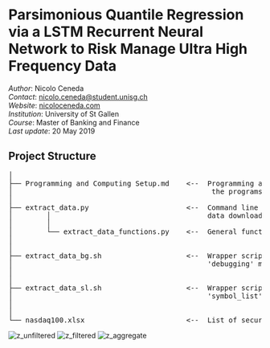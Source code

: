 # Parsimonious Quantile Regression via a LSTM Recurrent Neural Network to Risk Manage Ultra High Frequency Data

*Author*: Nicolo Ceneda \
*Contact*: nicolo.ceneda@student.unisg.ch \
*Website*: [nicoloceneda.com](http://www.nicoloceneda.com) \
*Institution*: University of St Gallen \
*Course*: Master of Banking and Finance \
*Last update*: 20 May 2019

## Project Structure
<pre>
│
├── Programming and Computing Setup.md    <--  Programming and computing setup required to execute
│                                               the programs. 
│
├── extract_data.py                       <--  Command line interface to extract and clean trade 
│        │                                     data downloaded from the wrds database.
│        │
│        └── extract_data_functions.py    <--  General functions called in 'extract_data.py'
│
│
├── extract_data_bg.sh                    <--  Wrapper script to execute 'extract_data.py' in 
│                                              'debugging' mode.
│
│
├── extract_data_sl.sh                    <--  Wrapper script to execute extract_data.py in 
│                                              'symbol_list' mode.
│
│
└── nasdaq100.xlsx                        <--  List of securities extracted
</pre>

![z_unfiltered](https://user-images.githubusercontent.com/47401951/57982854-e9314680-7a4a-11e9-8cad-b6f63a4b7b88.png)
![z_filtered](https://user-images.githubusercontent.com/47401951/57982855-f9492600-7a4a-11e9-820f-f887a4acdce5.png)
![z_aggregate](https://user-images.githubusercontent.com/47401951/57982857-0403bb00-7a4b-11e9-9414-33255c99e0bb.png)
